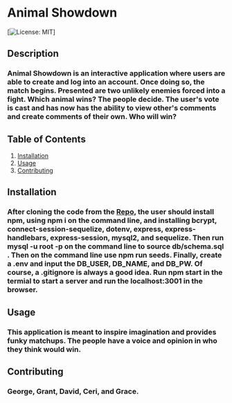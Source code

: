 
  # Animal Showdown


  [![License: MIT](https://img.shields.io/badge/License-MIT-yellow.svg)]

  ## Description

  ### Animal Showdown is an interactive application where users are able to create and log into an account. Once doing so, the match begins. Presented are two unlikely enemies forced into a fight. Which animal wins? The people decide. The user's vote is cast and has now has the ability to view other's comments and create comments of their own. Who will win?

  ## Table of Contents
  1. [Installation](#installation)
  2. [Usage](#usage)
  3. [Contributing](#contributing)

  ## Installation <a id="installation"></a>

  ### After cloning the code from the [Repo](https://github.com/gstockha/group-project-ii/pull/31), the user should install npm, using npm i on the command line, and installing bcrypt, connect-session-sequelize, dotenv, express, express-handlebars, express-session, mysql2, and  sequelize. Then run mysql -u root -p on the command line to source db/schema.sql . Then on the command line use npm run seeds. Finally, create a .env and input the DB_USER, DB_NAME, and DB_PW. Of course, a .gitignore is always a good idea. Run npm start in the termial to start a server and run the localhost:3001 in the browser.

  ## Usage <a id="usage"></a>

  ### This application is meant to inspire imagination and provides funky matchups. The people have a voice and opinion in who they think would win.

  ## Contributing <a id="contributing"></a>

  ### George, Grant, David, Ceri, and Grace.